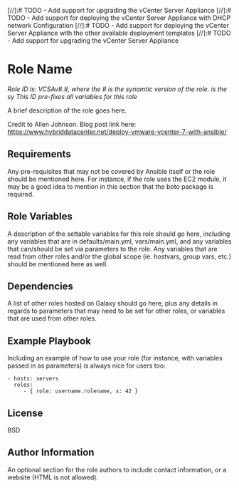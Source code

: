 [//]:# TODO - Add support for upgrading the vCenter Server Appliance
[//]:# TODO - Add support for deploying the vCenter Server Appliance with DHCP network Configuration
[//]:# TODO - Add support for deploying the vCenter Server Appliance with the other available deployment templates
[//]:# TODO - Add support for upgrading the vCenter Server Appliance

Role Name
=========

*Role ID is: VCSAv#.#, where the # is the synamtic version of the role. is the sy This ID pre-fixes all variables for this role*

A brief description of the role goes here.

Credit to Allen Johnson. 
Blog post link here: https://www.hybriddatacenter.net/deploy-vmware-vcenter-7-with-ansible/

Requirements
------------

Any pre-requisites that may not be covered by Ansible itself or the role should be mentioned here. For instance, if the role uses the EC2 module, it may be a good idea to mention in this section that the boto package is required.

Role Variables
--------------

A description of the settable variables for this role should go here, including any variables that are in defaults/main.yml, vars/main.yml, and any variables that can/should be set via parameters to the role. Any variables that are read from other roles and/or the global scope (ie. hostvars, group vars, etc.) should be mentioned here as well.

Dependencies
------------

A list of other roles hosted on Galaxy should go here, plus any details in regards to parameters that may need to be set for other roles, or variables that are used from other roles.

Example Playbook
----------------

Including an example of how to use your role (for instance, with variables passed in as parameters) is always nice for users too:

    - hosts: servers
      roles:
         - { role: username.rolename, x: 42 }

License
-------

BSD

Author Information
------------------

An optional section for the role authors to include contact information, or a website (HTML is not allowed).
